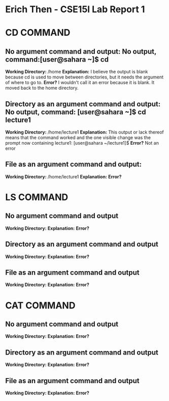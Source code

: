 # Erich Then - CSE15l Lab Report 1
# CD COMMAND
## No argument command and output: No output, command:[user@sahara ~]$ cd
**Working Directory:** /home
**Explanation:** I believe the output is blank because cd is used to move between directories,
but it needs the argument of where to go to. 
**Error?** I wouldn't call it an error because it is blank. It moved back to the home directory.

## Directory as an argument command and output: No output, command: [user@sahara ~]$ cd lecture1
**Working Directory:** /home/lecture1
**Explanation:** This output or lack thereof means that the command worked and the one visible change
was the prompt now containing lecture1: [user@sahara ~/lecture1]$
**Error?** Not an error

## File as an argument command and output: 
**Working Directory:** /home/lecture1
**Explanation:** 
**Error?**

# LS COMMAND
## No argument command and output
**Working Directory:** 
**Explanation:** 
**Error?**

## Directory as an argument command and output
**Working Directory:** 
**Explanation:** 
**Error?**

## File as an argument command and output
**Working Directory:** 
**Explanation:** 
**Error?**

# CAT COMMAND
## No argument command and output
**Working Directory:** 
**Explanation:** 
**Error?**

## Directory as an argument command and output
**Working Directory:** 
**Explanation:** 
**Error?**

## File as an argument command and output
**Working Directory:** 
**Explanation:** 
**Error?**
